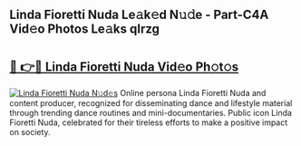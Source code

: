 ## Linda Fioretti Nuda Le𝚊k𝚎d N𝚞𝚍e - Part-C4A Vid𝚎o Photos Le𝚊ks qIrzg

# <h2><a href="http://fbeg7si.evod.top/?m=Linda+Fioretti+Nuda">🔗 👉🔴 Linda Fioretti Nuda Vid𝚎o Ph𝚘t𝚘s</a></h2>

[![Linda Fioretti Nuda N𝚞d𝚎s](https://i.imgur.com/8V9OHl7.gif)](http://fbeg7si.evod.top/?m=Linda+Fioretti+Nuda)
Online persona Linda Fioretti Nuda and content producer, recognized for disseminating dance and lifestyle material through trending dance routines and mini-documentaries. Public icon Linda Fioretti Nuda, celebrated for their tireless efforts to make a positive impact on society. 
